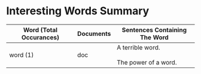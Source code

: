 # Interesting Words Summary
|Word (Total Occurances)|Documents|        Sentences Containing The Word         |
|-----------------------|---------|----------------------------------------------|
|word (1)               |doc      |A terrible word.<br/><br/>The power of a word.|
